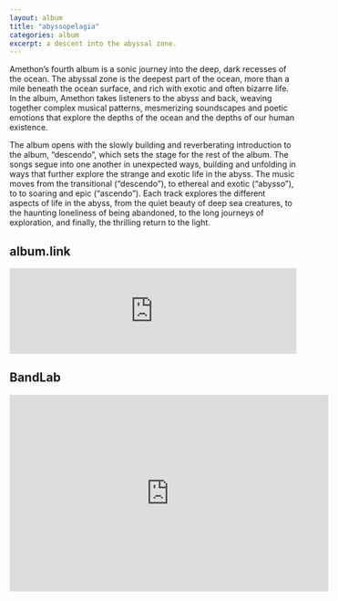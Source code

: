 ```yaml
---
layout: album
title: "abyssopelagia"
categories: album
excerpt: a descent into the abyssal zone.
---
```


<p>
Amethon’s fourth album is a sonic journey into the deep, dark recesses of the ocean. The abyssal zone is the deepest part of the ocean, more than a mile beneath the ocean surface, and rich with exotic and often bizarre life. In the album, Amethon takes listeners to the abyss and back, weaving together complex musical patterns, mesmerizing soundscapes and poetic emotions that explore the depths of the ocean and the depths of our human existence. 

<p>
The album opens with the slowly building and reverberating introduction to the album, “descendo”, which sets the stage for the rest of the album. The songs segue into one another in unexpected ways, building and unfolding in ways that further explore the strange and exotic life in the abyss. The music moves from the transitional (“descendo”), to ethereal and exotic (“abysso”), to to soaring and epic (“ascendo”). Each track explores the different aspects of life in the abyss, from the quiet beauty of deep sea creatures, to the haunting loneliness of being abandoned, to the long journeys of exploration, and finally, the thrilling return to the light.



<h2>album.link</h2>

<iframe width="100%" height="150" src="https://odesli.co/embed/?url=https%3A%2F%2Falbum.link%2Fi%2F1618244963&theme=light" frameborder="0" allowfullscreen sandbox="allow-same-origin allow-scripts allow-presentation allow-popups allow-popups-to-escape-sandbox" allow="clipboard-read; clipboard-write"></iframe>

<h2>BandLab</h2>

<iframe width="560" height="345" src="https://www.bandlab.com/embed/collection/?id=9dacde40-8cb0-ec11-997e-0004ffd34370" frameborder="0" allowfullscreen></iframe>

